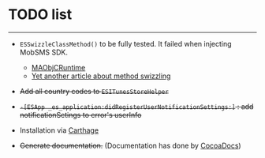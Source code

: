 # TODO list

---

* `ESSwizzleClassMethod()` to be fully tested. It failed when injecting MobSMS SDK.

    * [MAObjCRuntime](https://github.com/mikeash/MAObjCRuntime)
    * [Yet another article about method swizzling](http://defagos.github.io/yet_another_article_about_method_swizzling)

* ~~Add all country codes to `ESITunesStoreHelper`~~
* ~~`-[ESApp _es_application:didRegisterUserNotificationSettings:]` : add notificationSetings to error's userInfo~~
* Installation via [Carthage](https://github.com/Carthage/Carthage)
* ~~Generate documentation.~~ (Documentation has done by [CocoaDocs](http://cocoadocs.org/docsets/ESFramework))

